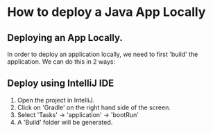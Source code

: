 # How to deploy a Java App Locally

## Deploying an App Locally.

In order to deploy an application locally, we need to first 'build' the application.
We can do this in 2 ways:

## Deploy using IntelliJ IDE

1. Open the project in IntelliJ.
2. Click on 'Gradle' on the right hand side of the screen.
3. Select 'Tasks' -> 'application' -> 'bootRun'
4. A 'Build' folder will be generated.